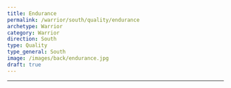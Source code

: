 ```yaml
---
title: Endurance
permalink: /warrior/south/quality/endurance
archetype: Warrior
category: Warrior
direction: South
type: Quality
type_general: South
image: /images/back/endurance.jpg
draft: true
---
```


---
